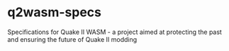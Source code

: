 # q2wasm-specs
Specifications for Quake II WASM - a project aimed at protecting the past and ensuring the future of Quake II modding
